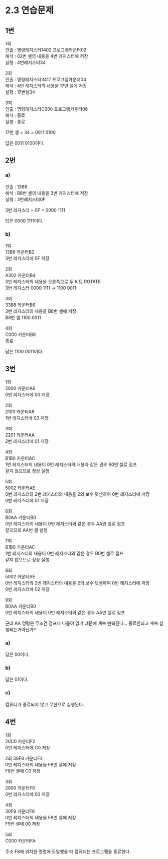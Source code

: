 # 2.3 연습문제

## 1번
1회  
인출 : 명령레지스터1402 프로그램카운터02  
해석 : 02번 셀의 내용을 4번 레지스터에 저장  
실행 : 4번레지스터34

2회   
인출 : 명령레지스터3417 프로그램카운터04   
해석 : 4번 레지스터의 내용을 17번 셀에 저장   
실행 : 17번셀34

3회   
인출 : 명령레지스터C000 프로그램카운터06   
해석 : 종료   
실행 : 종료

17번 셀 = 34 = 0011 0100

답은 0011 0100이다.

## 2번
### a)
인출 : 13B8   
해석 : B8번 셀의 내용을 3번 레지스터에 저장   
실행 : 3번레지스터0F   

3번 레지스터 = 0F = 0000 1111

답은 0000 1111이다.

### b)
1회  
13B8 카운터B2  
3번 레지스터에 0F 저장  

2회   
A302 카운터B4   
3번 레지스터의 내용을 오른쪽으로 두 비트 ROTATE   
3번 레지스터 0000 1111 → 1100 0011

3회   
33B8 카운터B6    
3번 레지스터의 내용을 B8번 셀에 저장    
B8번 셀 1100 0011

4회   
C000 카운터B8   
종료

답은 1100 0011이다.

## 3번
1회    
2000 카운터A6   
0번 레지스터에 00 저장

2회   
2103 카운터A8   
1번 레지스터에 03 저장

3회   
2201 카운터AA   
2번 레지스터에 01 저장

4회   
B1B0 카운터AC    
1번 레지스터의 내용이 0번 레지스터의 내용과 같은 경우 B0번 셀로 점프      
같지 않으므로 정상 실행

5회   
5002 카운터AE    
0번 레지스터와 2번 레지스터의 내용을 2의 보수 덧셈하여 0번 레지스터에 저장     
0번 레지스터에 01 저장

6회    
B0AA 카운터B0    
0번 레지스터의 내용이 0번 레지스터와 같은 경우 AA번 셀로 점프     
같으므로 AA번 셀 실행

7회    
B1B0 카운터AC    
1번 레지스터의 내용이 0번 레지스터와 같은 경우 B0번 셀로 점프    
같지 않으므로 정상 실행

8회   
5002 카운터AE    
0번 레지스터와 2번 레지스터의 내용을 2의 보수 덧셈하여 0번 레지스터에 저장    
0번 레지스터에 02 저장

9회    
B0AA 카운터B0    
0번 레지스터의 내용이 0번 레지스터와 같은 경우 AA번 셀로 점프    

근데 AA 명령은 무조건 점프나 다름이 없기 떄문에 계속 반복된다... 종료안되고 계속 실행되는거아닌가?

### a)
답은 00이다.

### b)
답은 01이다.

### c)
컴퓨터가 종료되지 않고 무한으로 실행된다.

## 4번 
1회   
20C0 카운터F2    
0번 레지스터에 C0 저장

2회
30F8 카운터F4   
0번 레지스터의 내용을 F8번 셀에 저장    
F8번 셀에 C0 저장

3회    
2000 카운터F6    
0번 레지스터에 00 저장

4회    
30F9 카운터F8    
0번 레지스터의 내용을 F9번 셀에 저장    
F9번 셀에 00 저장

5회     
C000 카운터FA

주소 F8에 위치한 명령에 도달했을 때 컴퓨터는 프로그램을 종료한다.
